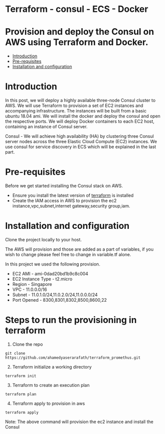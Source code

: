 # Terraform - consul - ECS - Docker
# Provision and deploy the Consul on AWS using Terraform and Docker.
- [Introduction](#Introduction)
- [Pre-requisites](#pre-requisites)
- [Installation and configuration](#Installation-and-configuration)

# Introduction
In this post, we will deploy a highly available three-node Consul cluster to AWS. We will use Terraform to provision a set of EC2 instances and accompanying infrastructure.
The instances will be built from a basic ubuntu 18.04 ami. We will install the docker and deploy the consul and open the respective ports.
We will deploy Docker containers to each EC2 host, containing an instance of Consul server.

Consul - We will achieve high availability (HA) by clustering three Consul server nodes across the three Elastic Cloud Compute (EC2) instances.
We use consul for service discovery in ECS which will be explained in the last part.

# Pre-requisites
Before we get started installing the Consul stack on AWS. 
* Ensure you install the latest version of [terraform](https://learn.hashicorp.com/terraform/getting-started/install.html) is installed
* Create the IAM access in AWS to provision the ec2 instance,vpc,subnet,internet gateway,security group,iam.

# Installation and configuration
Clone the project locally to your host.

The AWS will provision and those are added as a part of variables, if you wish to change please feel free to change in variable.tf alone.

In this project we used the following provision.
* EC2 AMI - ami-0dad20bd1b9c8c004 
* EC2 Instance Type - t2.micro
* Region - Singapore
* VPC - 11.0.0.0/16
* Subnet - 11.0.1.0/24,11.0.2.0/24,11.0.0.0/24
* Port Opened - 8300,8301,8302,8500,8600,22

# Steps to run the provisioning in terraform
1. Clone the repo
```
git clone https://github.com/ahamedyaserarafath/terraform_promethus.git
```
2. Terraform initialize a working directory 
```
terraform init
```
3. Terraform to create an execution plan
```
terraform plan
```
4. Terraform apply to provision in aws
```
terraform apply
```
Note: The above command will provision the ec2 instance and install the Consul
